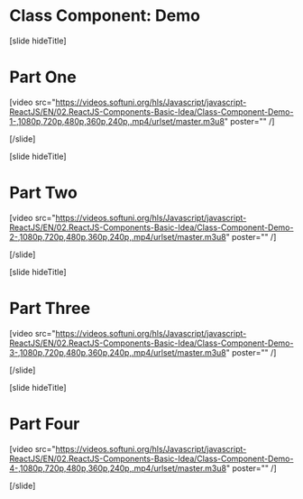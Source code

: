 # Class Component: Demo

[slide hideTitle]

# Part One

[video src="https://videos.softuni.org/hls/Javascript/javascript-ReactJS/EN/02.ReactJS-Components-Basic-Idea/Class-Component-Demo-1-,1080p,720p,480p,360p,240p,.mp4/urlset/master.m3u8" poster="" /]

[/slide]

[slide hideTitle]

# Part Two

[video src="https://videos.softuni.org/hls/Javascript/javascript-ReactJS/EN/02.ReactJS-Components-Basic-Idea/Class-Component-Demo-2-,1080p,720p,480p,360p,240p,.mp4/urlset/master.m3u8" poster="" /]

[/slide]

[slide hideTitle]

# Part Three

[video src="https://videos.softuni.org/hls/Javascript/javascript-ReactJS/EN/02.ReactJS-Components-Basic-Idea/Class-Component-Demo-3-,1080p,720p,480p,360p,240p,.mp4/urlset/master.m3u8" poster="" /]

[/slide]

[slide hideTitle]

# Part Four

[video src="https://videos.softuni.org/hls/Javascript/javascript-ReactJS/EN/02.ReactJS-Components-Basic-Idea/Class-Component-Demo-4-,1080p,720p,480p,360p,240p,.mp4/urlset/master.m3u8" poster="" /]

[/slide]